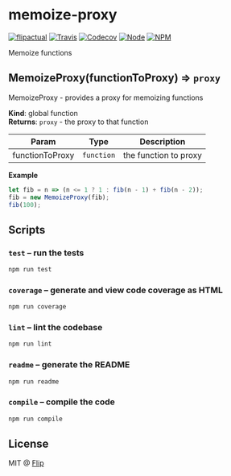 # memoize-proxy

[![flipactual](https://img.shields.io/badge/😋-flipactual-218AC7.svg?style=flat-square)](https://www.flipactual.com/)
[![Travis](https://img.shields.io/travis/flipactual/memoize-proxy.svg?style=flat-square)](https://travis-ci.org/flipactual/memoize-proxy/)
[![Codecov](https://img.shields.io/codecov/c/github/flipactual/memoize-proxy.svg?style=flat-square)](https://codecov.io/gh/flipactual/memoize-proxy/)
[![Node](https://img.shields.io/node/v/memoize-proxy.svg?style=flat-square)](http://npmjs.com/package/memoize-proxy)
[![NPM](https://img.shields.io/npm/v/memoize-proxy.svg?style=flat-square)](http://npmjs.com/package/memoize-proxy)

Memoize functions

<a name="MemoizeProxy"></a>

## MemoizeProxy(functionToProxy) ⇒ <code>proxy</code>
MemoizeProxy - provides a proxy for memoizing functions

**Kind**: global function  
**Returns**: <code>proxy</code> - the proxy to that function  

| Param | Type | Description |
| --- | --- | --- |
| functionToProxy | <code>function</code> | the function to proxy |

**Example**  
```js
let fib = n => (n <= 1 ? 1 : fib(n - 1) + fib(n - 2));
fib = new MemoizeProxy(fib);
fib(100);
```

## Scripts

### `test` – run the tests

```sh
npm run test
```

### `coverage` – generate and view code coverage as HTML

```sh
npm run coverage
```

### `lint` – lint the codebase

```sh
npm run lint
```

### `readme` – generate the README

```sh
npm run readme
```

### `compile` – compile the code

```sh
npm run compile
```

## License

MIT @ [Flip](https://github.com/flipactual)
